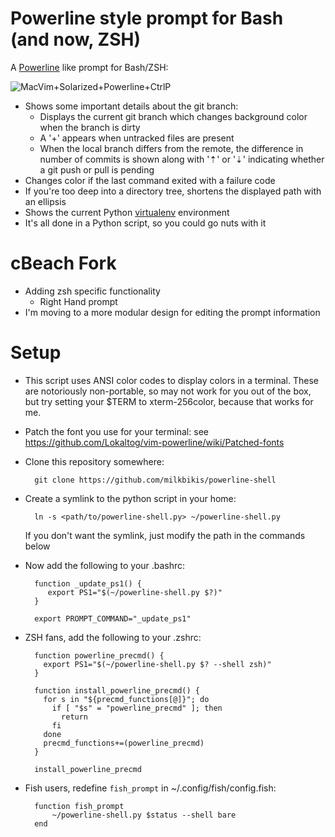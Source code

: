 Powerline style prompt for Bash (and now, ZSH)
==============================================

A [Powerline](https://github.com/Lokaltog/vim-powerline) like prompt for Bash/ZSH:

![MacVim+Solarized+Powerline+CtrlP](https://raw.github.com/milkbikis/dotfiles-mac/master/bash-powerline-screenshot.png)

*  Shows some important details about the git branch:
    *  Displays the current git branch which changes background color when the branch is dirty
    *  A '+' appears when untracked files are present
    *  When the local branch differs from the remote, the difference in number of commits is shown along with '⇡' or '⇣' indicating whether a git push or pull is pending
*  Changes color if the last command exited with a failure code
*  If you're too deep into a directory tree, shortens the displayed path with an ellipsis
*  Shows the current Python [virtualenv](http://www.virtualenv.org/) environment
*  It's all done in a Python script, so you could go nuts with it

# cBeach Fork

*  Adding zsh specific functionality
    *  Right Hand prompt
*  I'm moving to a more modular design for editing the prompt information

# Setup

* This script uses ANSI color codes to display colors in a terminal. These are notoriously non-portable, so may not work for you out of the box, but try setting your $TERM to xterm-256color, because that works for me.

* Patch the font you use for your terminal: see https://github.com/Lokaltog/vim-powerline/wiki/Patched-fonts

* Clone this repository somewhere:

        git clone https://github.com/milkbikis/powerline-shell

* Create a symlink to the python script in your home:

        ln -s <path/to/powerline-shell.py> ~/powerline-shell.py

  If you don't want the symlink, just modify the path in the commands below

* Now add the following to your .bashrc:

        function _update_ps1() {
           export PS1="$(~/powerline-shell.py $?)"
        }

        export PROMPT_COMMAND="_update_ps1"

* ZSH fans, add the following to your .zshrc:

        function powerline_precmd() {
          export PS1="$(~/powerline-shell.py $? --shell zsh)"
        }

        function install_powerline_precmd() {
          for s in "${precmd_functions[@]}"; do
            if [ "$s" = "powerline_precmd" ]; then
              return
            fi
          done
          precmd_functions+=(powerline_precmd)
        }

        install_powerline_precmd

* Fish users, redefine `fish_prompt` in ~/.config/fish/config.fish:

        function fish_prompt
            ~/powerline-shell.py $status --shell bare
        end
